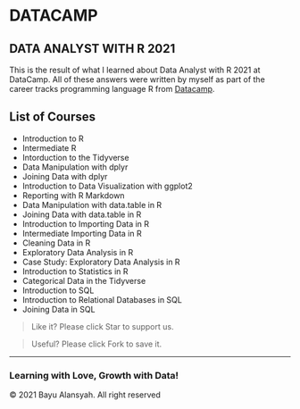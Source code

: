 # DATACAMP 
## DATA ANALYST WITH R 2021

This is the result of what I learned about Data Analyst with R 2021 at DataCamp. All of these answers were written by myself as part of the career tracks programming language R from <a href="http://www.datacamp.com/">Datacamp</a>.

## List of Courses
- Introduction to R
- Intermediate R
- Intorduction to the Tidyverse
- Data Manipulation with dplyr
- Joining Data with dplyr
- Introduction to Data Visualization with ggplot2
- Reporting with R Markdown
- Data Manipulation with data.table in R
- Joining Data with data.table in R
- Introduction to Importing Data in R
- Intermediate Importing Data in R
- Cleaning Data in R
- Exploratory Data Analysis in R
- Case Study: Exploratory Data Analysis in R
- Introduction to Statistics in R
- Categorical Data in the Tidyverse
- Introduction to SQL
- Introduction to Relational Databases in SQL
- Joining Data in SQL


> Like it? Please click Star to support us.

> Useful? Please click Fork to save it.
------------------------------------------------------------------------------------------------------
### Learning with Love, Growth with Data!
<div class="footer">
        &copy;  2021 Bayu Alansyah. All right reserved
</div>
